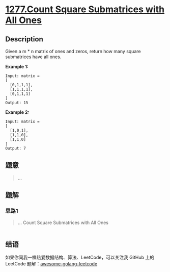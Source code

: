 # [1277.Count Square Submatrices with All Ones][title]

## Description

Given a m * n matrix of ones and zeros, return how many square submatrices have all ones.

**Example 1:**

```
Input: matrix =
[
  [0,1,1,1],
  [1,1,1,1],
  [0,1,1,1]
]
Output: 15
```

**Example 2:**

```
Input: matrix = 
[
  [1,0,1],
  [1,1,0],
  [1,1,0]
]
Output: 7
```

## 题意
> ...

## 题解

### 思路1
> ...
Count Square Submatrices with All Ones
```go
```


## 结语

如果你同我一样热爱数据结构、算法、LeetCode，可以关注我 GitHub 上的 LeetCode 题解：[awesome-golang-leetcode][me]

[title]: https://leetcode.com/problems/count-square-submatrices-with-all-ones/
[me]: https://github.com/kylesliu/awesome-golang-algorithm
